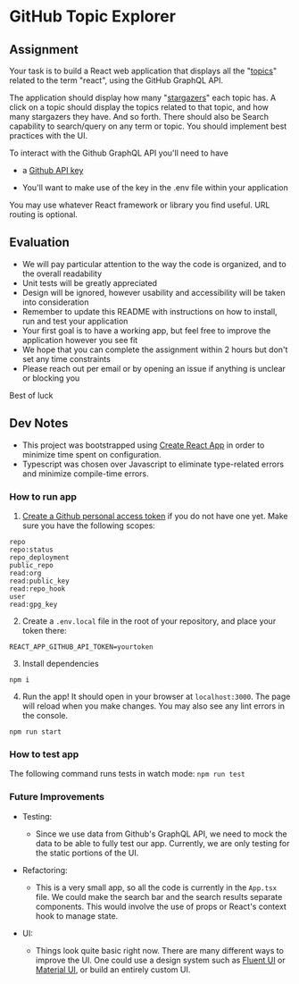 # GitHub Topic Explorer

## Assignment

Your task is to build a React web application that displays all the "[topics](https://docs.github.com/en/free-pro-team@latest/graphql/reference/objects#topic)" related to the term "react", using the GitHub GraphQL API.

The application should display how many "[stargazers](https://docs.github.com/en/free-pro-team@latest/graphql/reference/objects#stargazerconnection)" each topic has. A click on a topic should display the topics related to that topic, and how many stargazers they have. And so forth. There should also be Search capability to search/query on any term or topic. You should implement best practices with the UI.

To interact with the Github GraphQL API you'll need to have

* a [Github API key](https://docs.github.com/en/free-pro-team@latest/graphql/guides/forming-calls-with-graphql#authenticating-with-graphql)

* You'll want to make use of the key in the .env file within your application

You may use whatever React framework or library you find useful. URL routing is optional.

## Evaluation

* We will pay particular attention to the way the code is organized, and to the overall readability
* Unit tests will be greatly appreciated
* Design will be ignored, however usability and accessibility will be taken into consideration
* Remember to update this README with instructions on how to install, run and test your application
* Your first goal is to have a working app, but feel free to improve the application however you see fit
* We hope that you can complete the assignment within 2 hours but don't set any time constraints
* Please reach out per email or by opening an issue if anything is unclear or blocking you

Best of luck

## Dev Notes

* This project was bootstrapped using [Create React App](https://create-react-app.dev/) in order to minimize time spent on configuration.
* Typescript was chosen over Javascript to eliminate type-related errors and minimize compile-time errors.

### How to run app

1. [Create a Github personal access token](https://docs.github.com/en/authentication/keeping-your-account-and-data-secure/creating-a-personal-access-token) if you do not have one yet. Make sure you have the following scopes:
```
repo
repo:status
repo_deployment
public_repo
read:org
read:public_key
read:repo_hook
user
read:gpg_key
```

2. Create a `.env.local` file in the root of your repository, and place your token there:
```
REACT_APP_GITHUB_API_TOKEN=yourtoken
```

3. Install dependencies

```
npm i
```

4. Run the app! It should open in your browser at `localhost:3000`. The page will reload when you make changes. You may also see any lint errors in the console.
```
npm run start
```

### How to test app

The following command runs tests in watch mode:
```npm run test```

### Future Improvements

* Testing:
  * Since we use data from Github's GraphQL API, we need to mock the data to be able to fully test our app. Currently, we are only testing for the static portions of the UI.

* Refactoring:
  * This is a very small app, so all the code is currently in the `App.tsx` file. We could make the search bar and the search results separate components. This would involve the use of props or React's context hook to manage state.

* UI:
  * Things look quite basic right now. There are many different ways to improve the UI. One could use a design system such as [Fluent UI](https://developer.microsoft.com/en-us/fluentui#/) or [Material UI](https://mui.com/material-ui/getting-started/overview/), or build an entirely custom UI.
